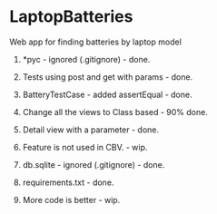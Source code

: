 # LaptopBatteries
Web app for finding batteries by laptop model 

1. *pyc - ignored (.gitignore) - done.
2. Tests using post and get with params - done.
3. BatteryTestCase - added assertEqual - done.
4. Change all the views to Class based - 90% done.
5. Detail view with a parameter - done.
6. Feature is not used in CBV. - wip.
7. db.sqlite - ignored (.gitignore) - done.
8. requirements.txt - done.

0. More code is better - wip. 
